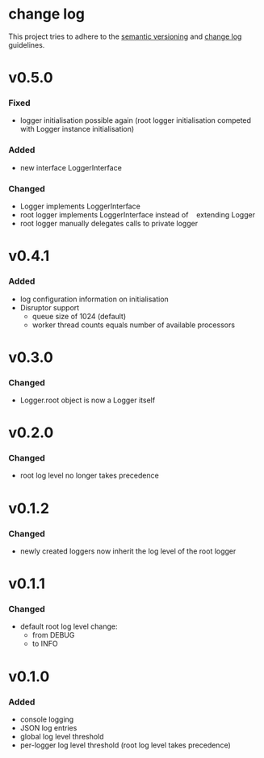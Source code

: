 change log
========================================
This project tries to adhere to the [semantic versioning](http://semver.org/) and [change log](http://keepachangelog.com/) guidelines.

#   v0.5.0
### Fixed
- logger initialisation possible again (root logger initialisation competed with Logger instance initialisation)

### Added
- new interface LoggerInterface
### Changed
- Logger implements LoggerInterface
- root logger implements LoggerInterface instead of
   extending Logger
- root logger manually delegates calls to private logger

#   v0.4.1
### Added
- log configuration information on initialisation
- Disruptor support
    - queue size of 1024 (default)
    - worker thread counts equals number of available processors


#   v0.3.0
### Changed
- Logger.root object is now a Logger itself

#   v0.2.0
### Changed
- root log level no longer takes precedence

#   v0.1.2
### Changed
- newly created loggers now inherit the log level of the root logger

#  v0.1.1
### Changed
- default root log level change:
    - from DEBUG
    - to INFO

#   v0.1.0
### Added
- console logging
- JSON log entries
- global log level threshold
- per-logger log level threshold (root log level takes precedence)